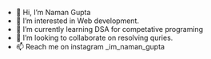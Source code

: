 - 👋 Hi, I’m Naman Gupta
- 👀 I’m interested in Web development.
- 🌱 I’m currently learning DSA for competative programing
- 💞️ I’m looking to collaborate on resolving quries.
- 📫 Reach me on instagram  _im_naman_gupta 

<!---
Namang715/Namang715 is a ✨ special ✨ repository because its `README.md` (this file) appears on your GitHub profile.
You can click the Preview link to take a look at your changes.
--->
